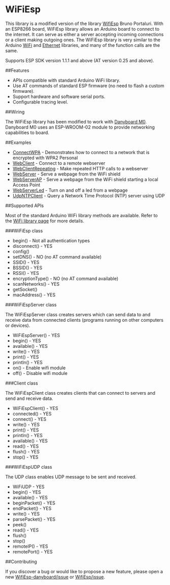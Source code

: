 # WiFiEsp

This library is a modified version of the library [WifiEsp](https://github.com/bportaluri/WiFiEsp) Bruno Portaluri.
With an ESP8266 board, WiFiEsp library allows an Arduino board to connect to the internet.
It can serve as either a server accepting incoming connections or a client making outgoing ones.
The WiFiEsp library is very similar to the Arduino [WiFi](http://www.arduino.cc/en/Reference/WiFi) and [Ethernet](http://www.arduino.cc/en/Reference/Ethernet) libraries, and many of the function calls are the same. 

Supports ESP SDK version 1.1.1 and above (AT version 0.25 and above).


##Features

- APIs compatible with standard Arduino WiFi library.
- Use AT commands of standard ESP firmware (no need to flash a custom firmware).
- Support hardware and software serial ports.
- Configurable tracing level.

##Wiring

The WiFiEsp library has been modified to work with [Danyboard M0](http://www.danyboard.com/).
Danyboard M0 uses an ESP-WROOM-02 module to provide networking capabilities to board.


##Examples

- [ConnectWPA](https://github.com/Gius-8/WiFiEsp-danyboard/master/examples/ConnectWPA/ConnectWPA.ino) - Demonstrates how to connect to a network that is encrypted with WPA2 Personal
- [WebClient](https://github.com/Gius-8/WiFiEsp-danyboard/master/examples/WebClient/WebClient.ino) - Connect to a remote webserver 
- [WebClientRepeating](https://github.com/Gius-8/WiFiEsp-danyboard/master/examples/WebClientRepeating/WebClientRepeating.ino) - Make repeated HTTP calls to a webserver 
- [WebServer](https://github.com/Gius-8/WiFiEsp-danyboard/master/examples/WebServer/WebServer.ino) - Serve a webpage from the WiFi shield 
- [WebServerAP](https://github.com/Gius-8/WiFiEsp-danyboard/master/examples/WebServerAP/WebServerAP.ino) - Serve a webpage from the WiFi shield starting a local Access Point
- [WebServerLed](https://github.com/Gius-8/WiFiEsp-danyboard/master/examples/WebServerLed/WebServerLed.ino) - Turn on and off a led from a webpage
- [UdpNTPClient](https://github.com/Gius-8/WiFiEsp-danyboard/master/examples/UdpNTPClient/UdpNTPClient.ino) - Query a Network Time Protocol (NTP) server using UDP


##Supported APIs

Most of the standard Arduino WiFi library methods are available. Refer to the [WiFi library page](http://www.arduino.cc/en/Reference/WiFi) for more details.

###WiFiEsp class

- begin() - Not all authentication types
- disconnect() - YES
- config()
- setDNS() - NO (no AT command available)
- SSID() - YES
- BSSID() - YES
- RSSI() - YES
- encryptionType() - NO (no AT command available)
- scanNetworks() - YES
- getSocket()
- macAddress() - YES


###WiFiEspServer class

The WiFiEspServer class creates servers which can send data to and receive data from connected clients (programs running on other computers or devices).

- WiFiEspServer() - YES
- begin() - YES
- available() - YES
- write() - YES
- print() - YES
- println() - YES
- on() - Enable wifi module
- off() - Disable wifi module


###Client class

The WiFiEspClient class creates clients that can connect to servers and send and receive data.

- WiFiEspClient() - YES
- connected() - YES
- connect() - YES
- write() - YES
- print() - YES
- println() - YES
- available() - YES
- read() - YES
- flush() - YES
- stop() - YES


###WiFiEspUDP class

The UDP class enables UDP message to be sent and received.

- WiFiUDP - YES
- begin() - YES
- available() - YES
- beginPacket() - YES
- endPacket() - YES
- write() - YES
- parsePacket() - YES
- peek()
- read() - YES
- flush()
- stop()
- remoteIP() - YES
- remotePort() - YES


##Contributing

If you discover a bug or would like to propose a new feature, please open a new [WifiEsp-danyboard/issue](https://github.com/Gius-8/WiFiEsp-danyboard/issues) or [WifiEsp/issue](https://github.com/bportaluri/WiFiEsp/issues).
